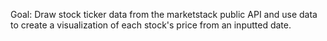 Goal: Draw stock ticker data from the marketstack public API and use data to create a visualization of each stock's price from an inputted date.

